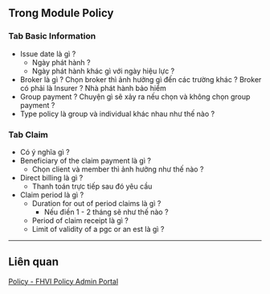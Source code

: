## Trong Module Policy
### Tab Basic Information

+ Issue date là gì ?
	+ Ngày phát hành ?
	+ Ngày phát hành khác gì với ngày hiệu lực ?
+ Broker là gì ? Chọn broker thì ảnh hưởng gì đến các trường khác ? Broker có phải là Insurer ? Nhà phát hành bảo hiểm
+ Group payment ? Chuyện gì sẽ xảy ra nếu chọn và không chọn group payment ?
+ Type policy là group và individual khác nhau như thế nào ?

### Tab Claim 
+ Có ý nghĩa gì ?
+ Beneficiary of the claim payment là gì ?
	+ Chọn client và member thì ảnh hưởng như thế nào ?
+ Direct billing là gì ?
	+ Thanh toán trực tiếp sau đó yêu cầu 
+ Claim period là gì ?
	+ Duration for out of period claims là gì ?
		+ Nếu điền 1 - 2 tháng sẽ như thế nào ?
	+ Period of claim receipt là gì ?
	+ Limit of validity of a pgc or an est là gì ?


---
## Liên quan

[Policy - FHVI Policy Admin Portal](https://dev-policy-management.fullertonhealth.com.vn/policy/create)